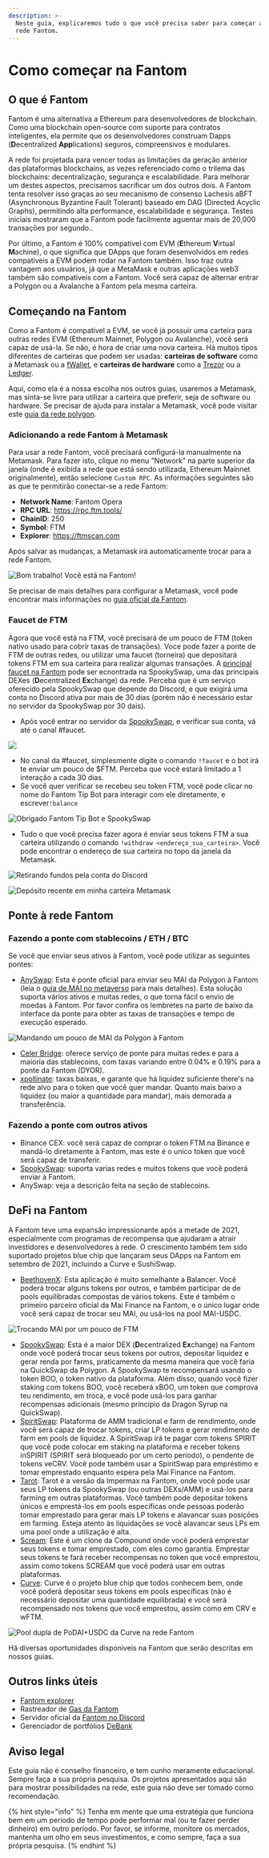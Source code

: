 ```yaml
---
description: >-
  Neste guia, explicaremos tudo o que você precisa saber para começar a usar a
  rede Fantom.
---
```


# Como começar na Fantom

## O que é Fantom

Fantom é uma alternativa a Ethereum para desenvolvedores de blockchain. Como uma blockchain open-source com suporte para contratos inteligentes, ela permite que os desenvolvedores construam Dapps (**D**ecentralized **App**lications) seguros, compreensivos e modulares.

A rede foi projetada para vencer todas as limitaçōes da geração anterior das plataformas blockchains, as vezes referenciado como o trilema das blockchains: decentralização, segurança e escalabilidade. Para melhorar um destes aspectos, precisamos sacrificar um dos outros dois. A Fantom tenta resolver isso graças ao seu mecanismo de consenso Lachesis aBFT (Asynchronous Byzantine Fault Tolerant) baseado em DAG (Directed Acyclic Graphs), permitindo alta performance,  escalabilidade e segurança. Testes iniciais mostraram que a Fantom pode facilmente aguentar mais de 20,000 transaçōes por segundo..

Por último, a Fantom é 100% compativel com EVM (**E**thereum **V**irtual **M**achine), o que significa que DApps que foram desenvolvidos em redes compativeis a EVM podem rodar na Fantom também. Isso traz outra vantagem aos usuários, já que a MetaMask e outras aplicaçōes web3 também são compativeis com a Fantom. Você será capaz de alternar entrar a Polygon ou a Avalanche à Fantom pela mesma carteira.

## Começando na Fantom

Como a Fantom é compativel a EVM, se você já possuir uma carteira para outras redes EVM (Ethereum Mainnet, Polygon ou Avalanche), você será capaz de usá-la. Se não, é hora de criar uma nova carteira. Há muitos tipos diferentes de carteiras que podem ser usadas: **carteiras de software** como a Metamask ou a [fWallet](https://pwawallet.fantom.network/#/), e **carteiras de hardware** como a [Trezor](https://trezor.io/coins/) ou a [Ledger](https://fantom.foundation/blog/how-to-set-up-your-ledger-nano-s-x-with-fantom/).

Aqui, como ela é a nossa escolha nos outros guias, usaremos a Metamask, mas sinta-se livre para utilizar a carteira que preferir, seja de software ou hardware. Se precisar de ajuda para instalar a Metamask, você pode visitar este [guia da rede polygon](../../polygon-tutorials/how-to-get-started-on-polygon.md#downloading-metamask).

### Adicionando a rede Fantom à Metamask

Para usar a rede Fantom, você precisará configurá-la manualmente na Metamask. Para fazer isto, clique no menu "Network" na parte superior da janela (onde é exibida a rede que está sendo utilizada, Ethereum Mainnet originalmente), então selecione `Custom RPC`. As informaçōes seguintes são as que te permitirão conectar-se a rede Fantom:

* **Network Name**: Fantom Opera
* **RPC URL**: https://rpc.ftm.tools/
* **ChainID**: 250
* **Symbol**: FTM
* **Explorer**: https://ftmscan.com

Após salvar as mudanças, a Metamask irá automaticamente trocar para a rede Fantom.

![Bom trabalho! Você está na Fantom!](../../.gitbook/assets/ftm-mm0.png)

Se precisar de mais detalhes para configurar a Metamask, você pode encontrar mais informaçōes no [guia oficial da Fantom](https://docs.fantom.foundation/tutorials/set-up-metamask).

### Faucet de FTM

Agora que você está na FTM, você precisará de um pouco de FTM (token nativo usado para cobrir taxas de transaçōes). Voce pode fazer a ponte de FTM de outras redes, ou utilizar uma faucet (torneira) que depositará tokens FTM em sua carteira para realizar algumas transaçōes. A [principal faucet na Fantom](https://docs.spookyswap.finance/getting-started/how-to-get-fantom-gas) pode ser ecnontrada na SpookySwap, uma das principais DEXes (**D**ecentralized **Ex**change) da rede. Perceba que é um serviço oferecido pela SpookySwap que depende do Discord, e que exigirá uma conta no Discord ativa por mais de 30 dias (porém não é necessário estar no servidor da SpookySwap por 30 dais).&#x20;

* Após você entrar no servidor da [SpookySwap](http://discord.gg/AqbsWsWDgn), e verificar sua conta, vá até o canal #faucet.

![](<../../.gitbook/assets/image (42).png>)

* No canal da #faucet, simplesmente digite o comando `!faucet` e o bot irá te enviar um pouco de $FTM. Perceba que você estará limitado a 1 interação a cada 30 dias.
* Se você quer verificar se recebeu seu token FTM, você pode clicar no nome do Fantom Tip Bot para interagir com ele diretamente, e escrever`!balance`

![Obrigado Fantom Tip Bot e SpookySwap](<../../.gitbook/assets/image (45).png>)

* Tudo o que você precisa fazer agora é enviar seus tokens FTM a sua carteira utilizando o comando `!withdraw <endereço_sua_carteira>`. Você pode encontrar o endereço de sua carteira no topo da janela da Metamask.

![Retirando fundos pela conta do Discord](../../.gitbook/assets/ftm-faucet.png)

![Depósito recente em minha carteira Metamask](../../.gitbook/assets/ftm-mm.png)

## Ponte à rede Fantom

### Fazendo a ponte com stablecoins / ETH / BTC

Se você que enviar seus ativos à Fantom, você pode utilizar as seguintes pontes:

* [AnySwap](https://anyswap.exchange/#/bridge): Esta é ponte oficial para enviar seu MAI da Polygon à Fantom (leia o [guia de MAI no metaverso](../../mai-university/mai-metaverse.md#fantom) para mais detalhes). Esta solução suporta vários ativos e muitas redes, o que torna fácil o envio de moedas à Fantom. Por favor confira os lembretes na parte de baixo da interface da ponte para obter as taxas de transaçōes e tempo de execução esperado.

![Mandando um pouco de MAI da Polygon à Fantom](<../../.gitbook/assets/ftm\_anyswap (1) (1).png>)

* [Celer Bridge](https://cbridge.celer.network/#/): oferece serviço de ponte para muitas redes e para a maioria das stablecoins, com taxas variando entre 0.04% e 0.19% para a ponte da Fantom (DYOR).
* [xpollinate](https://www.xpollinate.io): taxas baixas, e garante que há liquidez suficiente there's na rede alvo para o token que você quer mandar. Quanto mais baixo a liquidez (ou maior a quantidade para mandar), mais demorada a transferência.

### Fazendo a ponte com outros ativos

* Binance CEX: você será capaz de comprar o token FTM na Binance e mandá-lo diretamente à Fantom, mas este é o unico token que você será capaz de transferir.
* [SpookySwap](https://spookyswap.finance/bridge): suporta varias redes e muitos tokens que você poderá enviar à Fantom.
* AnySwap: veja a descrição feita na seção de stablecoins.

## DeFi na Fantom

A Fantom teve uma expansão impressionante após a metade de 2021, especialmente com programas de recompensa que ajudaram a atrair investidores e desenvolvedores à rede. O crescimento também tem sido suportado projetos blue chip que lançaram seus DApps na Fantom em setembro de 2021, incluindo a Curve e SushiSwap.

* [BeethovenX](https://app.beethovenx.io/#/): Esta aplicação é muito semelhante a Balancer. Você poderá trocar alguns tokens por outros, e também participar de de pools equilibradas compostas de vários tokens. Este é também o primeiro parceiro oficial da Mai Finance na Fantom, e o único lugar onde você será capaz de trocar seu MAI, ou usá-los na pool MAI-USDC.

![Trocando MAI por um pouco de FTM](<../../.gitbook/assets/image (44).png>)

* [SpookySwap](https://spookyswap.finance): Esta é a maior DEX (**D**ecentralized **Ex**change) na Fantom onde você poderá trocar seus tokens por outros, depositar liquidez e gerar renda por farms, praticamente da mesma maneira que você faria na QuickSwap da Polygon. A SpookySwap te recompensará usando o token BOO, o token nativo da plataforma. Além disso, quando você fizer staking com  tokens BOO, você receberá xBOO, um token que comprova teu rendimento, em troca, e você pode usá-los para ganhar recompensas adicionais (mesmo princípio da Dragon Syrup na QuickSwap).
* [SpiritSwap](https://app.spiritswap.finance): Plataforma de AMM tradicional e farm de rendimento, onde você será capaz de trocar tokens, criar LP tokens e gerar rendimento de farm em pools de liquidez. A SpiritSwap irá te pagar com tokens SPIRIT que você pode colocar em staking na plataforma e receber tokens inSPIRIT (SPIRIT será bloqueado por um certo período), o pendente de tokens veCRV. Você pode também usar a SpiritSwap para empréstimo e tomar emprestado enquanto espera pela Mai Finance na Fantom.
* [Tarot](https://www.tarot.to): Tarot é a versão da Impermax na Fantom, onde você pode usar seus LP tokens da SpookySwap (ou outras DEXs/AMM) e usá-los para farming em outras plataformas. Você também pode depositar tokens únicos e emprestá-los em pools específicas onde pessoas poderão tomar emprestado para gerar mais LP tokens e alavancar suas posiçōes em farming. Esteja atento às liquidaçōes se você alavancar seus LPs em uma pool onde a utilização é alta.
* [Scream](https://scream.sh): Este é um clone da Compound onde você poderá emprestar seus tokens e tomar emprestado, com eles como garantia. Emprestar seus tokens te fará receber recompensas no token que você emprestou, assim como tokens SCREAM que você poderá usar em outras plataformas.
* [Curve](how-to-get-started-on-fantom.md#bridging-stable-coins-eth-btc): Curve é o projeto blue chip que todos conhecem bem, onde você poderá depositar seus tokens em pools específicas (não é necessário depositar uma quantidade equilibrada) e você será recompensado nos tokens que você emprestou, assim como em CRV e wFTM.

![Pool dupla de PoDAI+USDC da Curve na rede Fantom](../../.gitbook/assets/ftm-crv.png)

Há diversas oportunidades disponiveis na Fantom que serão descritas em nossos guias.

## Outros links úteis

* [Fantom explorer](https://explorer.fantom.network)
* Rastreador de [Gas da Fantom](https://ftmscan.com/gastracker)
* Servidor oficial da [Fantom no Discord](how-to-get-started-on-fantom.md#ftm-faucet)
* Gerenciador de portfólios [DeBank](https://debank.com)

## Aviso legal

Este guia não é conselho financeiro, e tem cunho meramente educacional. Sempre faça a sua própria pesquisa. Os projetos apresentados aqui são para mostrar possibilidades na rede, este guia não deve ser tomado como recomendação.

{% hint style="info" %}
Tenha em mente que uma estratégia que funciona bem em um periodo de tempo pode performar mal (ou te fazer perder dinheiro) em outro período. Por favor, se informe, monitore os mercados, mantenha um olho em seus investimentos, e como sempre, faça a sua própria pesquisa.
{% endhint %}
